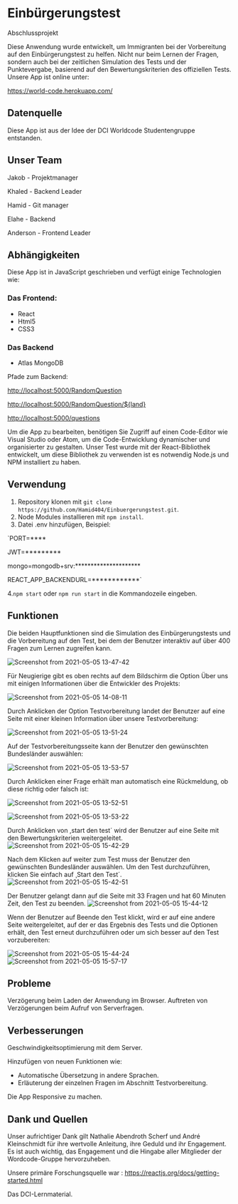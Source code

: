 # Einbürgerungstest
Abschlussprojekt

Diese Anwendung wurde entwickelt, um Immigranten bei der Vorbereitung auf den Einbürgerungstest zu helfen. Nicht nur beim Lernen der Fragen, sondern auch bei der zeitlichen Simulation des Tests und der Punktevergabe, basierend auf den Bewertungskriterien des offiziellen Tests. Unsere App ist online unter:


<https://world-code.herokuapp.com/>


## Datenquelle

Diese App ist aus der Idee der DCI Worldcode Studentengruppe entstanden.

## Unser Team

Jakob - Projektmanager

Khaled - Backend Leader

Hamid - Git manager

Elahe - Backend

Anderson - Frontend Leader

## Abhängigkeiten

Diese App ist in JavaScript geschrieben und verfügt einige Technologien wie:

### Das Frontend:

- React 
- Html5
- CSS3

### Das Backend

- Atlas MongoDB

Pfade zum Backend:

<http://localhost:5000/RandomQuestion>

<http://localhost:5000/RandomQuestion/${land}>

<http://localhost:5000/questions>

Um die App zu bearbeiten, benötigen Sie Zugriff auf einen Code-Editor wie Visual Studio oder Atom, um die Code-Entwicklung dynamischer und organisierter zu gestalten.
Unser Test wurde mit der React-Bibliothek entwickelt, um diese Bibliothek zu verwenden  ist es notwendig  Node.js und NPM installiert zu haben.

## Verwendung 

1. Repository klonen  mit `git clone https://github.com/Hamid404/Einbuergerungstest.git`.
2. Node Modules installieren mit `npm install`.
3. Datei .env hinzufügen, Beispiel:

`PORT=****

JWT=*********

mongo=mongodb+srv:*********************

REACT_APP_BACKENDURL=************`

4.`npm start` oder `npm run start` in die Kommandozeile eingeben.

## Funktionen
Die beiden Hauptfunktionen sind die Simulation des Einbürgerungstests und die Vorbereitung auf den Test, bei dem der Benutzer interaktiv auf über 400 Fragen zum Lernen zugreifen kann.

![Screenshot from 2021-05-05 13-47-42](https://user-images.githubusercontent.com/61413894/117136542-ca97f780-ada8-11eb-8dd4-d1cedba52aa1.png)

Für Neugierige gibt es oben rechts auf dem Bildschirm die Option Über uns mit einigen Informationen über die Entwickler des Projekts:

![Screenshot from 2021-05-05 14-08-11](https://user-images.githubusercontent.com/61413894/117138586-822e0900-adab-11eb-8a3c-8954fedf5d84.png)


Durch Anklicken der Option Testvorbereitung landet der Benutzer auf eine Seite mit einer kleinen Information über unsere Testvorbereitung:

![Screenshot from 2021-05-05 13-51-24](https://user-images.githubusercontent.com/61413894/117138205-fb792c00-adaa-11eb-97bd-a6082edb3977.png)

Auf der Testvorbereitungsseite kann der Benutzer den gewünschten Bundesländer auswählen:

![Screenshot from 2021-05-05 13-53-57](https://user-images.githubusercontent.com/61413894/117139139-2f088600-adac-11eb-9637-66c4fb1a76e1.png)

Durch Anklicken einer Frage erhält man automatisch eine Rückmeldung, ob diese richtig oder falsch ist:

![Screenshot from 2021-05-05 13-52-51](https://user-images.githubusercontent.com/61413894/117139332-68d98c80-adac-11eb-8d1c-c22f316f024b.png)

![Screenshot from 2021-05-05 13-53-22](https://user-images.githubusercontent.com/61413894/117139341-6d05aa00-adac-11eb-8156-3042b67dcf55.png)

Durch Anklicken von ,start den test´ wird der Benutzer auf eine Seite mit den Bewertungskriterien weitergeleitet.
![Screenshot from 2021-05-05 15-42-29](https://user-images.githubusercontent.com/61413894/117156873-6849f180-adbe-11eb-9a98-5945d6c26b82.png)

Nach dem Klicken auf weiter zum Test muss der Benutzer den gewünschten Bundesländer auswählen. Um den Test durchzuführen, klicken Sie einfach auf ¸Start den Test´.
![Screenshot from 2021-05-05 15-42-51](https://user-images.githubusercontent.com/61413894/117156991-7ef04880-adbe-11eb-8d51-b3ed46e835ad.png)

 Der Benutzer gelangt dann auf die Seite mit 33 Fragen und hat 60 Minuten Zeit, den Test zu beenden.
![Screenshot from 2021-05-05 15-44-12](https://user-images.githubusercontent.com/61413894/117157264-be1e9980-adbe-11eb-89a6-d8047e4ef82f.png)

Wenn der Benutzer auf Beende den Test klickt, wird er auf eine andere Seite weitergeleitet, auf der er das Ergebnis des Tests und die Optionen erhält, den Test erneut durchzuführen oder um sich besser auf den Test vorzubereiten:

![Screenshot from 2021-05-05 15-44-24](https://user-images.githubusercontent.com/61413894/117157472-e908ed80-adbe-11eb-8096-9a54bc591924.png)
![Screenshot from 2021-05-05 15-57-17](https://user-images.githubusercontent.com/61413894/117157488-ec03de00-adbe-11eb-8e45-3e993489b4a2.png)

## Probleme 

Verzögerung beim Laden der Anwendung im Browser.
Auftreten von Verzögerungen beim Aufruf von Serverfragen.

## Verbesserungen

Geschwindigkeitsoptimierung mit dem Server.

Hinzufügen von neuen Funktionen wie:

- Automatische Übersetzung in andere Sprachen.
- Erläuterung der einzelnen Fragen im Abschnitt Testvorbereitung.

Die App Responsive zu machen.

## Dank und Quellen

Unser aufrichtiger Dank gilt Nathalie Abendroth Scherf und André Kleinschmidt für ihre wertvolle Anleitung, ihre Geduld und ihr Engagement.
Es ist auch wichtig, das Engagement und die Hingabe aller Mitglieder der Wordcode-Gruppe hervorzuheben.

Unsere primäre Forschungsquelle war :
<https://reactjs.org/docs/getting-started.html>

Das DCI-Lernmaterial.





